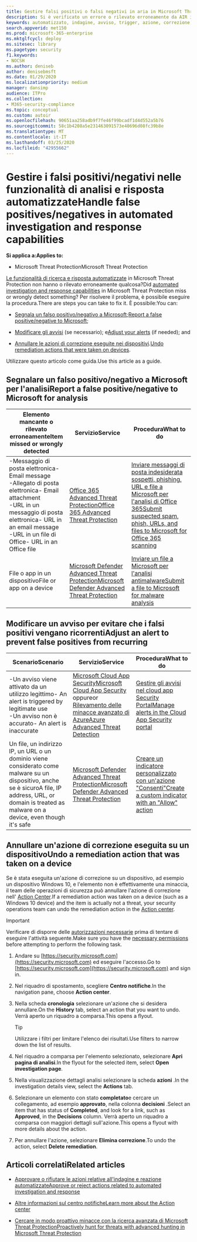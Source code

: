 ```yaml
---
title: Gestire falsi positivi o falsi negativi in aria in Microsoft Threat Protection
description: Si è verificato un errore o rilevato erroneamente da AIR in Microsoft Threat Protection? Informazioni su come inviare falsi positivi o falsi negativi a Microsoft per l'analisi.
keywords: automatizzato, indagine, avviso, trigger, azione, correzione, falso positivo, falso negativo
search.appverid: met150
ms.prod: microsoft-365-enterprise
ms.mktglfcycl: deploy
ms.sitesec: library
ms.pagetype: security
f1.keywords:
- NOCSH
ms.author: deniseb
author: denisebmsft
ms.date: 01/29/2020
ms.localizationpriority: medium
manager: dansimp
audience: ITPro
ms.collection:
- M365-security-compliance
ms.topic: conceptual
ms.custom: autoir
ms.openlocfilehash: 90651aa258adb9f7fe46f99bcadf1d4d552a5b76
ms.sourcegitcommit: 58c1b4208a5e231463091573e40696d08fc39b8e
ms.translationtype: MT
ms.contentlocale: it-IT
ms.lasthandoff: 03/25/2020
ms.locfileid: "42955662"
---
```

# <a name="handle-false-positivesnegatives-in-automated-investigation-and-response-capabilities"></a><span data-ttu-id="7aa0e-105">Gestire i falsi positivi/negativi nelle funzionalità di analisi e risposta automatizzate</span><span class="sxs-lookup"><span data-stu-id="7aa0e-105">Handle false positives/negatives in automated investigation and response capabilities</span></span>

<span data-ttu-id="7aa0e-106">**Si applica a:**</span><span class="sxs-lookup"><span data-stu-id="7aa0e-106">**Applies to:**</span></span>
- <span data-ttu-id="7aa0e-107">Microsoft Threat Protection</span><span class="sxs-lookup"><span data-stu-id="7aa0e-107">Microsoft Threat Protection</span></span>

<span data-ttu-id="7aa0e-108">[Le funzionalità di ricerca e risposta automatizzate](mtp-autoir.md) in Microsoft Threat Protection non hanno o rilevato erroneamente qualcosa?</span><span class="sxs-lookup"><span data-stu-id="7aa0e-108">Did [automated investigation and response capabilities](mtp-autoir.md) in Microsoft Threat Protection miss or wrongly detect something?</span></span> <span data-ttu-id="7aa0e-109">Per risolvere il problema, è possibile eseguire la procedura.</span><span class="sxs-lookup"><span data-stu-id="7aa0e-109">There are steps you can take to fix it.</span></span> <span data-ttu-id="7aa0e-110">È possibile:</span><span class="sxs-lookup"><span data-stu-id="7aa0e-110">You can:</span></span>

- <span data-ttu-id="7aa0e-111">[Segnala un falso positivo/negativo a Microsoft](#report-a-false-positivenegative-to-microsoft-for-analysis);</span><span class="sxs-lookup"><span data-stu-id="7aa0e-111">[Report a false positive/negative to Microsoft](#report-a-false-positivenegative-to-microsoft-for-analysis);</span></span>

- <span data-ttu-id="7aa0e-112">[Modificare gli avvisi](#adjust-an-alert-to-prevent-false-positives-from-recurring) (se necessario); e</span><span class="sxs-lookup"><span data-stu-id="7aa0e-112">[Adjust your alerts](#adjust-an-alert-to-prevent-false-positives-from-recurring) (if needed); and</span></span> 

- <span data-ttu-id="7aa0e-113">[Annullare le azioni di correzione eseguite nei dispositivi](#undo-a-remediation-action-that-was-taken-on-a-device).</span><span class="sxs-lookup"><span data-stu-id="7aa0e-113">[Undo remediation actions that were taken on devices](#undo-a-remediation-action-that-was-taken-on-a-device).</span></span> 

<span data-ttu-id="7aa0e-114">Utilizzare questo articolo come guida.</span><span class="sxs-lookup"><span data-stu-id="7aa0e-114">Use this article as a guide.</span></span> 

## <a name="report-a-false-positivenegative-to-microsoft-for-analysis"></a><span data-ttu-id="7aa0e-115">Segnalare un falso positivo/negativo a Microsoft per l'analisi</span><span class="sxs-lookup"><span data-stu-id="7aa0e-115">Report a false positive/negative to Microsoft for analysis</span></span>

|<span data-ttu-id="7aa0e-116">Elemento mancante o rilevato erroneamente</span><span class="sxs-lookup"><span data-stu-id="7aa0e-116">Item missed or wrongly detected</span></span> |<span data-ttu-id="7aa0e-117">Servizio</span><span class="sxs-lookup"><span data-stu-id="7aa0e-117">Service</span></span>  |<span data-ttu-id="7aa0e-118">Procedura</span><span class="sxs-lookup"><span data-stu-id="7aa0e-118">What to do</span></span>  |
|---------|---------|---------|
|<span data-ttu-id="7aa0e-119">-Messaggio di posta elettronica</span><span class="sxs-lookup"><span data-stu-id="7aa0e-119">- Email message</span></span> <br/><span data-ttu-id="7aa0e-120">-Allegato di posta elettronica</span><span class="sxs-lookup"><span data-stu-id="7aa0e-120">- Email attachment</span></span> <br/><span data-ttu-id="7aa0e-121">-URL in un messaggio di posta elettronica</span><span class="sxs-lookup"><span data-stu-id="7aa0e-121">- URL in an email message</span></span><br/><span data-ttu-id="7aa0e-122">-URL in un file di Office</span><span class="sxs-lookup"><span data-stu-id="7aa0e-122">- URL in an Office file</span></span>      |[<span data-ttu-id="7aa0e-123">Office 365 Advanced Threat Protection</span><span class="sxs-lookup"><span data-stu-id="7aa0e-123">Office 365 Advanced Threat Protection</span></span>](https://docs.microsoft.com/microsoft-365/security/office-365-security/office-365-atp)        |[<span data-ttu-id="7aa0e-124">Inviare messaggi di posta indesiderata sospetti, phishing, URL e file a Microsoft per l'analisi di Office 365</span><span class="sxs-lookup"><span data-stu-id="7aa0e-124">Submit suspected spam, phish, URLs, and files to Microsoft for Office 365 scanning</span></span>](https://docs.microsoft.com/microsoft-365/security/office-365-security/admin-submission)         |
|<span data-ttu-id="7aa0e-125">File o app in un dispositivo</span><span class="sxs-lookup"><span data-stu-id="7aa0e-125">File or app on a device</span></span>    |[<span data-ttu-id="7aa0e-126">Microsoft Defender Advanced Threat Protection</span><span class="sxs-lookup"><span data-stu-id="7aa0e-126">Microsoft Defender Advanced Threat Protection</span></span>](https://docs.microsoft.com/windows/security/threat-protection)         |[<span data-ttu-id="7aa0e-127">Inviare un file a Microsoft per l'analisi antimalware</span><span class="sxs-lookup"><span data-stu-id="7aa0e-127">Submit a file to Microsoft for malware analysis</span></span>](https://www.microsoft.com/wdsi/filesubmission)         |

## <a name="adjust-an-alert-to-prevent-false-positives-from-recurring"></a><span data-ttu-id="7aa0e-128">Modificare un avviso per evitare che i falsi positivi vengano ricorrenti</span><span class="sxs-lookup"><span data-stu-id="7aa0e-128">Adjust an alert to prevent false positives from recurring</span></span>

|<span data-ttu-id="7aa0e-129">Scenario</span><span class="sxs-lookup"><span data-stu-id="7aa0e-129">Scenario</span></span> |<span data-ttu-id="7aa0e-130">Servizio</span><span class="sxs-lookup"><span data-stu-id="7aa0e-130">Service</span></span> |<span data-ttu-id="7aa0e-131">Procedura</span><span class="sxs-lookup"><span data-stu-id="7aa0e-131">What to do</span></span> |
|--------|--------|--------|
|<span data-ttu-id="7aa0e-132">-Un avviso viene attivato da un utilizzo legittimo</span><span class="sxs-lookup"><span data-stu-id="7aa0e-132">- An alert is triggered by legitimate use</span></span> <br/><span data-ttu-id="7aa0e-133">-Un avviso non è accurato</span><span class="sxs-lookup"><span data-stu-id="7aa0e-133">- An alert is inaccurate</span></span>    |[<span data-ttu-id="7aa0e-134">Microsoft Cloud App Security</span><span class="sxs-lookup"><span data-stu-id="7aa0e-134">Microsoft Cloud App Security</span></span>](https://docs.microsoft.com/cloud-app-security)<br/> <span data-ttu-id="7aa0e-135">oppure</span><span class="sxs-lookup"><span data-stu-id="7aa0e-135">or</span></span> <br/>[<span data-ttu-id="7aa0e-136">Rilevamento delle minacce avanzato di Azure</span><span class="sxs-lookup"><span data-stu-id="7aa0e-136">Azure Advanced Threat Detection</span></span>](https://docs.microsoft.com/azure/security/fundamentals/threat-detection)         |[<span data-ttu-id="7aa0e-137">Gestire gli avvisi nel cloud app Security Portal</span><span class="sxs-lookup"><span data-stu-id="7aa0e-137">Manage alerts in the Cloud App Security portal</span></span>](https://docs.microsoft.com/cloud-app-security/managing-alerts)         |
|<span data-ttu-id="7aa0e-138">Un file, un indirizzo IP, un URL o un dominio viene considerato come malware su un dispositivo, anche se è sicuro</span><span class="sxs-lookup"><span data-stu-id="7aa0e-138">A file, IP address, URL, or domain is treated as malware on a device, even though it's safe</span></span>|[<span data-ttu-id="7aa0e-139">Microsoft Defender Advanced Threat Protection</span><span class="sxs-lookup"><span data-stu-id="7aa0e-139">Microsoft Defender Advanced Threat Protection</span></span>](https://docs.microsoft.com/windows/security/threat-protection) |[<span data-ttu-id="7aa0e-140">Creare un indicatore personalizzato con un'azione "Consenti"</span><span class="sxs-lookup"><span data-stu-id="7aa0e-140">Create a custom indicator with an "Allow" action</span></span>](https://docs.microsoft.com/windows/security/threat-protection/microsoft-defender-atp/manage-indicators) |


## <a name="undo-a-remediation-action-that-was-taken-on-a-device"></a><span data-ttu-id="7aa0e-141">Annullare un'azione di correzione eseguita su un dispositivo</span><span class="sxs-lookup"><span data-stu-id="7aa0e-141">Undo a remediation action that was taken on a device</span></span>

<span data-ttu-id="7aa0e-142">Se è stata eseguita un'azione di correzione su un dispositivo, ad esempio un dispositivo Windows 10, e l'elemento non è effettivamente una minaccia, il team delle operazioni di sicurezza può annullare l'azione di correzione nell' [Action Center](mtp-action-center.md).</span><span class="sxs-lookup"><span data-stu-id="7aa0e-142">If a remediation action was taken on a device (such as a Windows 10 device) and the item is actually not a threat, your security operations team can undo the remediation action in the [Action center](mtp-action-center.md).</span></span>

> [!IMPORTANT]
> <span data-ttu-id="7aa0e-143">Verificare di disporre delle [autorizzazioni necessarie](mtp-action-center.md#required-permissions-for-action-center-tasks) prima di tentare di eseguire l'attività seguente.</span><span class="sxs-lookup"><span data-stu-id="7aa0e-143">Make sure you have the [necessary permissions](mtp-action-center.md#required-permissions-for-action-center-tasks) before attempting to perform the following task.</span></span>

1. <span data-ttu-id="7aa0e-144">Andare su [https://security.microsoft.com](https://security.microsoft.com) ed eseguire l'accesso.</span><span class="sxs-lookup"><span data-stu-id="7aa0e-144">Go to [https://security.microsoft.com](https://security.microsoft.com) and sign in.</span></span> 

2. <span data-ttu-id="7aa0e-145">Nel riquadro di spostamento, scegliere **Centro notifiche**.</span><span class="sxs-lookup"><span data-stu-id="7aa0e-145">In the navigation pane, choose **Action center**.</span></span> 

3. <span data-ttu-id="7aa0e-146">Nella scheda **cronologia** selezionare un'azione che si desidera annullare.</span><span class="sxs-lookup"><span data-stu-id="7aa0e-146">On the **History** tab, select an action that you want to undo.</span></span> <span data-ttu-id="7aa0e-147">Verrà aperto un riquadro a comparsa.</span><span class="sxs-lookup"><span data-stu-id="7aa0e-147">This opens a flyout.</span></span><br/>
    > [!TIP]
    > <span data-ttu-id="7aa0e-148">Utilizzare i filtri per limitare l'elenco dei risultati.</span><span class="sxs-lookup"><span data-stu-id="7aa0e-148">Use filters to narrow down the list of results.</span></span> 

4. <span data-ttu-id="7aa0e-149">Nel riquadro a comparsa per l'elemento selezionato, selezionare **Apri pagina di analisi**.</span><span class="sxs-lookup"><span data-stu-id="7aa0e-149">In the flyout for the selected item, select **Open investigation page**.</span></span>

5. <span data-ttu-id="7aa0e-150">Nella visualizzazione dettagli analisi selezionare la scheda **azioni** .</span><span class="sxs-lookup"><span data-stu-id="7aa0e-150">In the investigation details view, select the **Actions** tab.</span></span>

6. <span data-ttu-id="7aa0e-151">Selezionare un elemento con stato **completato**e cercare un collegamento, ad esempio **approvato**, nella colonna **decisioni** .</span><span class="sxs-lookup"><span data-stu-id="7aa0e-151">Select an item that has status of **Completed**, and look for a link, such as **Approved**, in the **Decisions** column.</span></span> <span data-ttu-id="7aa0e-152">Verrà aperto un riquadro a comparsa con maggiori dettagli sull'azione.</span><span class="sxs-lookup"><span data-stu-id="7aa0e-152">This opens a flyout with more details about the action.</span></span>

7. <span data-ttu-id="7aa0e-153">Per annullare l'azione, selezionare **Elimina correzione**.</span><span class="sxs-lookup"><span data-stu-id="7aa0e-153">To undo the action, select **Delete remediation**.</span></span>

## <a name="related-articles"></a><span data-ttu-id="7aa0e-154">Articoli correlati</span><span class="sxs-lookup"><span data-stu-id="7aa0e-154">Related articles</span></span>

- [<span data-ttu-id="7aa0e-155">Approvare o rifiutare le azioni relative all'indagine e reazione automatizzate</span><span class="sxs-lookup"><span data-stu-id="7aa0e-155">Approve or reject actions related to automated investigation and response</span></span>](mtp-autoir-actions.md)

- [<span data-ttu-id="7aa0e-156">Altre informazioni sul centro notifiche</span><span class="sxs-lookup"><span data-stu-id="7aa0e-156">Learn more about the Action center</span></span>](mtp-action-center.md)

- [<span data-ttu-id="7aa0e-157">Cercare in modo proattivo minacce con la ricerca avanzata di Microsoft Threat Protection</span><span class="sxs-lookup"><span data-stu-id="7aa0e-157">Proactively hunt for threats with advanced hunting in Microsoft Threat Protection</span></span>](advanced-hunting-overview.md)
